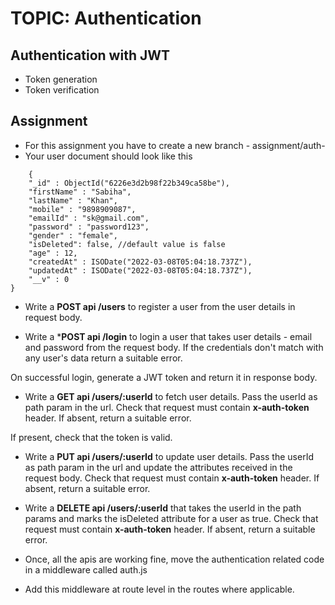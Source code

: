 # TOPIC: Authentication

## Authentication with JWT
- Token generation
- Token verification

## Assignment
- For this assignment you have to create a new branch - assignment/auth-
- Your user document should look like this
```
 	{
    "_id" : ObjectId("6226e3d2b98f22b349ca58be"),
    "firstName" : "Sabiha",
    "lastName" : "Khan",
    "mobile" : "9898909087",
    "emailId" : "sk@gmail.com",
    "password" : "password123",
    "gender" : "female",
	"isDeleted": false, //default value is false 
    "age" : 12,
    "createdAt" : ISODate("2022-03-08T05:04:18.737Z"),
    "updatedAt" : ISODate("2022-03-08T05:04:18.737Z"),
    "__v" : 0
}
```


- Write a **POST api /users** to register a user from the user details in request body. 


- Write a ***POST api /login** to login a user that takes user details - email and password from the request body. If the credentials don't match with any user's data return a suitable error.

On successful login, generate a JWT token and return it in response body.



- Write a **GET api /users/:userId** to fetch user details. Pass the userId as path param in the url. Check that request must contain **x-auth-token** header. If absent, return a suitable error.

If present, check that the token is valid.



- Write a **PUT api /users/:userId** to update user details. Pass the userId as path param in the url and update the attributes received in the request body. Check that request must contain **x-auth-token** header. If absent, return a suitable error.



- Write a **DELETE api /users/:userId** that takes the userId in the path params and marks the isDeleted attribute for a user as true. Check that request must contain **x-auth-token** header. If absent, return a suitable error.



- Once, all the apis are working fine, move the authentication related code in a middleware called auth.js



- Add this middleware at route level in the routes where applicable.



